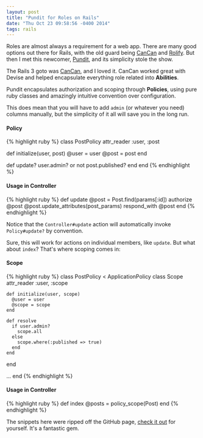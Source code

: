 ```yaml
---
layout: post
title: "Pundit for Roles on Rails"
date: "Thu Oct 23 09:58:56 -0400 2014"
tags: rails
---
```


Roles are almost always a requirement for a web app. There are many good options out there for Rails, with the old guard being [CanCan](https://github.com/CanCanCommunity/cancancan)
and [Rolify](https://github.com/RolifyCommunity/rolify). But then I met this newcomer, [Pundit](https://github.com/elabs/pundit), and its
simplicity stole the show.

<!--more-->

The Rails 3 goto was [CanCan](https://github.com/CanCanCommunity/cancancan), and I loved it.
CanCan worked great with Devise and helped encapsulate everything role related into **Abilities**.

Pundit encapsulates authorization and scoping through **Policies**, using pure ruby classes and amazingly intuitive convention over configuration.

This does mean that you will have to add `admin` (or whatever you need) columns manually, but the simplicity of it all will save you in the long run.

#### Policy

{% highlight ruby %}
class PostPolicy
  attr_reader :user, :post

  def initialize(user, post)
    @user = user
    @post = post
  end

  def update?
    user.admin? or not post.published?
  end
end
{% endhighlight %}

#### Usage in Controller

{% highlight ruby %}
def update
  @post = Post.find(params[:id])
  authorize @post
  @post.update_attributes(post_params)
  respond_with @post
end
{% endhighlight %}

Notice that the `Controller#update` action will automatically invoke `Policy#update?` by convention.

Sure, this will work for actions on individual members, like `update`. But what about `index`? That's where scoping comes in:

#### Scope

{% highlight ruby %}
class PostPolicy < ApplicationPolicy
  class Scope
    attr_reader :user, :scope

    def initialize(user, scope)
      @user = user
      @scope = scope
    end

    def resolve
      if user.admin?
        scope.all
      else
        scope.where(:published => true)
      end
    end
  end

  ...
end
{% endhighlight %}

#### Usage in Controller

{% highlight ruby %}
def index
  @posts = policy_scope(Post)
end
{% endhighlight %}

The snippets here were ripped off the GitHub page, [check it out](https://github.com/elabs/pundit) for yourself. It's a fantastic gem.

